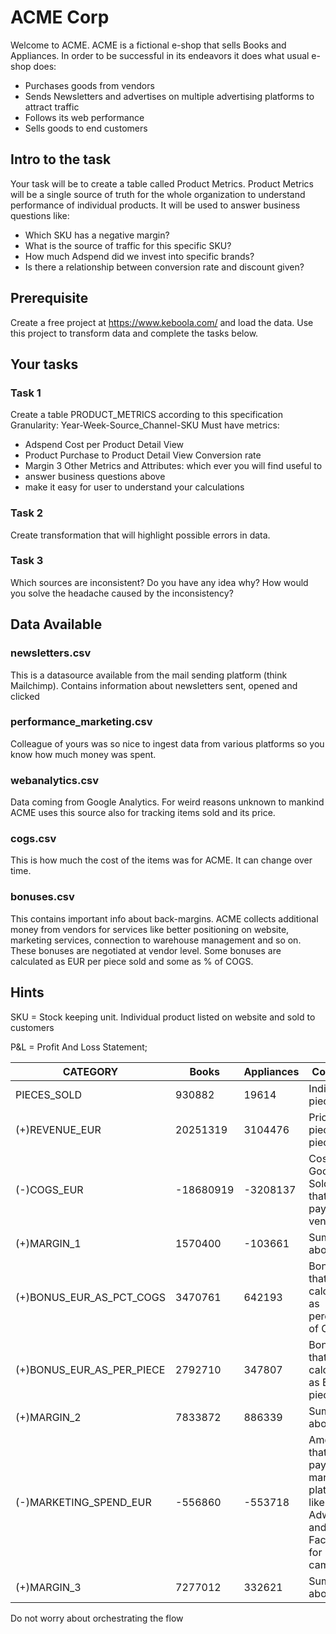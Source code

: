 # ACME Corp

Welcome to ACME. ACME is a fictional e-shop that sells Books and Appliances. In order to be successful in its endeavors it does what usual e-shop does:

- Purchases goods from vendors
- Sends Newsletters and advertises on multiple advertising platforms to attract traffic
- Follows its web performance
- Sells goods to end customers

## Intro to the task

Your task will be to create a table called Product Metrics. Product Metrics will be a single source of truth for the whole organization to understand performance of individual products. It will be used to answer business questions like:

- Which SKU has a negative margin?
- What is the source of traffic for this specific SKU?
- How much Adspend did we invest into specific brands?
- Is there a relationship between conversion rate and discount given?

## Prerequisite

Create a free project at https://www.keboola.com/ and load the data. Use this project to transform data and complete the tasks below.

## Your tasks

### Task 1

Create a table PRODUCT_METRICS according to this specification
Granularity: Year-Week-Source_Channel-SKU
Must have metrics:

- Adspend Cost per Product Detail View
- Product Purchase to Product Detail View Conversion rate
- Margin 3
  Other Metrics and Attributes: which ever you will find useful to
- answer business questions above
- make it easy for user to understand your calculations

### Task 2

Create transformation that will highlight possible errors in data.

### Task 3

Which sources are inconsistent? Do you have any idea why? How would you solve the headache caused by the inconsistency?

## Data Available

### newsletters.csv

This is a datasource available from the mail sending platform (think Mailchimp). Contains information about newsletters sent, opened and clicked

### performance_marketing.csv

Colleague of yours was so nice to ingest data from various platforms so you know how much money was spent.

### webanalytics.csv

Data coming from Google Analytics. For weird reasons unknown to mankind ACME uses this source also for tracking items sold and its price.

### cogs.csv

This is how much the cost of the items was for ACME. It can change over time.

### bonuses.csv

This contains important info about back-margins. ACME collects additional money from vendors for services like better positioning on website, marketing services, connection to warehouse management and so on. These bonuses are negotiated at vendor level. Some bonuses are calculated as EUR per piece sold and some as % of COGS.

## Hints

SKU = Stock keeping unit. Individual product listed on website and sold to customers

P&L = Profit And Loss Statement;

| CATEGORY                  | Books     | Appliances | Comment                                                                              |
| ------------------------- | --------- | ---------- | ------------------------------------------------------------------------------------ |
| PIECES_SOLD               | 930882    | 19614      | Individual pieces sold                                                               |
| (+)REVENUE_EUR            | 20251319  | 3104476    | Price per piece x pieces sold                                                        |
| (-)COGS_EUR               | -18680919 | -3208137   | Costs of Goods Sold. Price that ACME pays to its vendors                             |
| (+)MARGIN_1               | 1570400   | -103661    | Sum of the above                                                                     |
| (+)BONUS_EUR_AS_PCT_COGS  | 3470761   | 642193     | Bonuses that are calculated as percentage of COGS.                                   |
| (+)BONUS_EUR_AS_PER_PIECE | 2792710   | 347807     | Bonuses that are calculated as EUR per piece.                                        |
| (+)MARGIN_2               | 7833872   | 886339     | Sum of the above                                                                     |
| (-)MARKETING_SPEND_EUR    | -556860   | -553718    | Amount that ACME pays to marketing platforms like Adwords and Facebook for campaigns |
| (+)MARGIN_3               | 7277012   | 332621     | Sum of the above                                                                     |

Do not worry about orchestrating the flow
